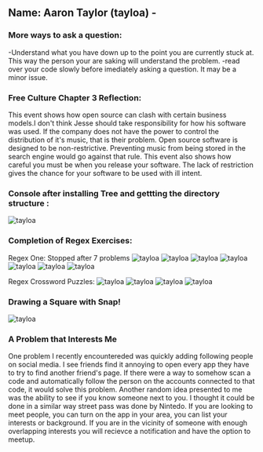 ## Name: Aaron Taylor (tayloa) - 
### More ways to ask a question:
-Understand what you have down up to the point you are currently stuck at. This way the person your are saking will understand the problem.
-read over your code slowly before imediately asking a question. It may be a minor issue.

### Free Culture Chapter 3 Reflection:
This event shows how open source can clash with certain business models.I don't think Jesse should take responsibility for how his software was used. If the company does not have the power to control the distribution of it's music, that is their problem. Open source software is designed to be non-restrictive. Preventing music from being stored in the search engine would go against that rule. This event also shows how careful you must be when you release your software. The lack of restriction gives the chance for your software to be used with ill intent.

### Console after installing Tree and gettting the directory structure : 
![tayloa](images/man_tree.png)

### Completion of Regex Exercises:
Regex One: Stopped after 7 problems
![tayloa](images/regex_1.png)
![tayloa](images/regex_2.png)
![tayloa](images/regex_3.png)
![tayloa](images/regex_4.png)
![tayloa](images/regex_5.png)
![tayloa](images/regex_6.png)
![tayloa](images/regex_7.png)

Regex Crossword Puzzles:
![tayloa](images/regex_cross1.png)
![tayloa](images/regex_cross2.png)
![tayloa](images/regex_cross3.png)
![tayloa](images/regex_cross4.png)

### Drawing a Square with Snap!
![tayloa](images/snap_square.png)

### A Problem that Interests Me
One problem I recently encountereded was quickly adding following people on social media. I see friends find it annoying to open every app they have to try to find another friend's page. If there were a way to somehow scan a code and automatically follow the person on the accounts connected to that code, it would solve this problem. Another random idea presented to me was the ability to see if you know someone next to you. I thought it could be done in a similar way street pass was done by Nintedo. If you are looking to meet people, you can turn on the app in your area, you can list your interests or background. If you are in the vicinity of someone with enough overlapping interests you will recievce a notification and have the option to meetup.
